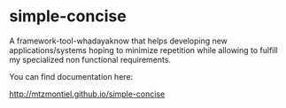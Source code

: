 simple-concise
==============

A framework-tool-whadayaknow that helps developing new applications/systems hoping to minimize repetition while allowing to fulfill my specialized non functional requirements.

You can find documentation here: 

http://mtzmontiel.github.io/simple-concise
